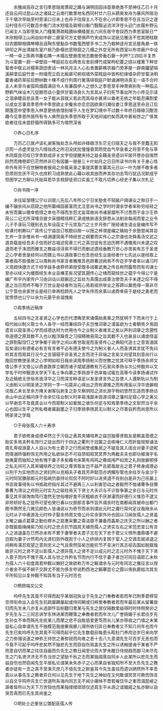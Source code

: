 <!-- { "loadSidebar": true } -->
　　余雅闻高存之言归季思隐居萧寂之趣与渊明田园诗首章绝类不禁神往乙巳十月还自云间过昆山访之诸延之云南行数里地名西冈村廿六日从碛奥发舟为暴风所阻泊于千墩次早始至村旁溪口日未上也舟子往探主人不在余心计即季思不在且当识之遂沿村径东行可数百步衡门流水短墙及肩榜曰衡门翳翳泌流洋洋苍头迎门衣履朴野云巳闻主人当即至矣入门槿篱萧疏畦圃纵横矮屋五六间东居守舍奴西为季思室联日艹木欣相得江山闲自如中辟二扉室可方丈壁俱芦竹夹成饰以泥祇见雅洁不觉其陋柱联曰农圃聊相偶琴樽且自陶东壁黏杂书数笺西壁手书二方乃栽种逐月宜忌屋角悬一铁钟叩之声出清越东室户扄乃卧榻也窓隙窥之几榻之外空无所有西室以布帘蔽户中设一椅一卓上陈两书簏右隅一木榻左壁悬庋地志数册旁垂石磬一列杯?三四后半复界为斗室置一厨一卓壁挂一琴庭前左右两舍左舍前缚竹成架枸杞蔓之绕以槿篱下种甘菊舍中联云对榻草蔬田舍话一林风月主人心右舍置薪樵农器门旁茅屋一辟南牖望隔溪耕垄后庭竹舍一附墙而立启北板扉可俯视墙外菜畦庭中皆枸杞缘墙杂莳甘菊决明藿香诸药草前后野树数十棵不成行列周行篱落徘徊庭户默诵渊明诗真无一语不合时主人未至鸟雀孤鸣烟霞满目令人有兼葭伊人之想久之季思至丰神萧爽别有一种孤云野鹤气味设木兀促膝而谈小童供甘菊汤良久为言其从子妇死节事出所为小传见示读之泪承睫且悲且羡一女子能从容就义若此而其母亦甚贤以垂老无依之年能忍痛割爱以成女志事具季思传中季思欲止余餐余亦恋恋因欲乘归潮往娄江季思送至舟且订后期篷窓中望季思入林意更依依惜别嗟乎人生在梦幻境中不过数十年终日碌碌沉酣苦趣今见季思所居所有令人爽然自失季思所取于天地间诚约矣而其中甚裕世之广侈其欲者往往未尝舒眉所得孰多可为惕然深省

　　○养心日札序

　　万历乙巳居卢读礼谢客独处念头颅如许碌碌浮生茫无归宿天之与我不至蠢无知识而一点虚灵徒为凡情俗虑之所汨没扰扰憧憧昏冥罔觉血气早哀者之将至不免与草木同腐良可叹巳学贵默成非关文字但提醒夹持之益全藉圣贤遗训平居开卷亦自惕然跃然而掩卷即巳茫然终非巳有因置一册册三十叶如月之日日所读书内有关于身心性命外有资于应世酬物者披阅之余辄采录之事提其要言纂其元日以一叶为限不敢多者恐烦则生厌不可久也庶积习成熟使此心藉以收其放而养其存功去笃行犹远况默成乎但困学之方聊以托始耳若华言枝辞徒资口实虽工不取凡切养心经史子集以次札记

　　○尚书揆一序

　　余往延邹甥公宁以训居儿先后八年所公宁日坐塾舍不轻踰户阈课业之隙日手一编不辍余间从窃窥之他所纂缉固甚富而尤注意尚书之学时时谓余学者率称穷经经之未穷而冀以徼幸佹得之幸也不得而生怨尤妄耳故尚书诸家靡所不讨悉而于金沙王恭简公二记尤所深嗜旦披夕采掇精拮粹汇录成帙肤语支辞悉从汰削余每阅而爱之业令儿子手录玩习旣别去五年设函丈于元宫及门之士岁月弥广授经诸生请业是编传写不给谋付剞劂以广其传公宁益加订核题曰揆一以授之梓谓是编之辑始于余塾尝闻其旨乞弁一言余惟尚书一经渊邃简奥不特经世之纲要而实传心之宗谱也尧舜禹汤文武之道具载是经吾夫子信而好古祖述宪章三代之英岂徒有志迨历聘不遇慨焉兴未逮之叹退而老于洙泗而雅言之教益谆谆焉不得巳而删述遗经垂教万世心亦苦矣有志于圣贤之心学者舍是经何以而猥云书以道政事巳也吾邑经生业是经者什七先达以是经取上第者指不胜偻故江以南称尚书家言者雅推吾邑顾著述阙焉不传迩岁学者率以诵习时义竞趋快捷方式于经学益多卤莽师弟授受既多阔畧武夷之传且枵然腹笥而有司课士至亦以经义为缓图经生本业且榛芜矣况望其遡传心之绪而窥经世之蕴乎今得公宁是编广布宇内家传户习由训诂以窥删述之旨处为真儒出成善治使吾夫子未逮之叹不得遂之当日而终不晦于万世业是经者所当究心焉若祗供举业之答蹄以冀佹得一第非尽公宁意也余家世业是经巳幸再稔顾先人之学失传而余苐以卤莽幸获于是经之奥老而犹愦愦也公宁以余为元晏乎余滋愧矣

　　○周季扬近稿序

　　五经四书之言圣贤之心学也历代湮晦至宋诸儒始表章之然犹明于下而未行于上昭代始以制义取士令人各守一经而兼综四子夫岂惟词章之谓盖欲为士者朝焉夕焉因遗言以窥圣贤心学而成德达材为世用也今之业制义者难言之矣以声利词章之念遡性命道德之原其数不入也以粗浮躁竞之习探精微易简之旨其数不入也甚且以谲诡怪诞之辞割裂饾饤之学争衡于局字之间以希世取宠而圣贤传心之典昭代造士之意胥溺其旨矣语曰有德者必有言有言者不必有德夫使今之为制义者人人而圣贤其言犹不免曰听其言而观其行况今之言骎骎乎非圣贤之言而流于异端之言矣又何望其刻意尚行以挽回世教使圣贤之心学明如皎日哉余读周季扬制义而世教之忧其可释乎季扬余师文恪公季子文恪公以质直敦厚立朝而诸子斌斌遵教有万石家风季扬与次公仲觐并以文学名于时仲觐游太学天下名士争向慕之季扬游于邑庠每试辄在高等今读季扬诸试作及近稿绝无世俗吊诡浮华之习而深言粹语足以发圣贤言外之旨使人人遵斯轨以为制义由制义以明圣贤之学则一字一句莫非心得出之而有源推之而有用奚以浮华诡僻相诧哉乙未长至余方掩关谢客玩剥复之卦爻察阴阳之消长游乎物初悠然忘适而季扬访余山中出近稿问序于余余忆往业制义时率易浅鄙未尝游词章之藩何足窥心学之奥又以早谢去不及竟其业以今而观制义如爰居之骇乐何足与知焉苐季扬之文犁然当乎余心也因以生平之所私嘅者属副墨之子归季扬季扬其无以制义之尽善自矜而尚思所以明圣贤之学哉

　　○于母张孺人六十寿序

　　君子欲修身成德卓然立于污俗之表其夹辅培养之益岂独尊贤取友是赖盖壸德之助实多焉夫矜名饰行之徒出而行于四达之衢列于冠裳之会咳唾仁义而折旋规矩诵法周孔卑视游夏人人自以为有士君子之行而闻誉或集居之不疑及其入闺合对妻子迹昵而情溺矫强粉饰无所用之私欲纵恣不可自禁昭昭冥冥界为两截夫夫也即功被海宇名驰夷夏而独知之地有愧于妻子多矣藉令床第有鸡鸣之儆闺闱严如宾之礼则放僻邪侈之私无间可入其夹辅培养之功较之尊贤取友岂不益严且密哉故古之君子修身成德必以刑于为实地而古之贤妇所以克相夫子者其芳声懿范亦炳耀彤管也余往岁与金沙于元时同官膳部郎元时孤峭伉直持论侃侃不阿时好以进贤退不肖别白是非为己任屡上书言政事得失以书抵政府指斥其过不避再三人以利害恐动之者毅然不恤诸曹争目慑春曹为清议之府则元时实为之砥柱焉天下贤士大夫识与不识皆争慕之余日与元时共事见其平居恂恂笃行澹然无世俗嗜好食不厌粗粝衣不厌澣濯而好德行义惟恐不逮又非矫矫好名之徒所可望也癸巳春以仪部郎言事忤旨外谪余时在南都闻其被命出都门图书萧然无几微见颜色人皆诵说以为奇节而余则谓此元时之庸行耳何足议哉继余从元时从子中甫游及元时仲子娶余师周文恪公孙实余家外孙也因以习闻张孺人之贤盖关睢之幽贞葛覃之勤俭樛木之慈惠采蘩之斋洁靡不兼备而螽斯之庆天之所以酬之者亦既振振绳绳矣乃知元时之忠贞抗节固其天植而孺人之贤实左右之宋范忠宣公有言人之进退虽在巳然亦未有不累于妻孥者夫君子志在天下忠于君父义愤所激鼎镬不避岂暇为妻子计然苟内无贤妇则外旣扼于小人之挤排内复困于室人之交谪去就进退之间稍有濡忍观望之意则忠义之气且索然馁矣岂能抗节不变决行其志视去国如脱屣哉故非元时之贤不足以彰孺人之德非孺人之贤不足以成元时之志元时外不愧于天下贤人君子而内不愧于孺人其与世之外矜名节而内行不信于妻子者岂可同日语耶乙未秋为孺人六十初度周君仲觐以婣好之故欲称万年之觞谓余与元时有同志之雅征言以授介者余不佞不娴于交辞尤不能为侈言夸说酌西池之觞搴昆仑之霞以侑执爵姑次其生平所知见以复仲觐不知其有当于元时否也

　　○祭顾端文公文

　　呜呼先生其竟不可得而起乎某弱冠执业于先生之门奉教者若而年已附季君榜官京师衔命出入会先生抗疏屡蹶屡起或侍同朝或归梓里奉教者若而年最后某从留署放归而先生未几亦复从选部忤旨削籍归里某与先生之居仅隔数里益得时时侍侧癸卯之岁先生与二三同志讲学东林进某而鞭策之奉教者若而年次儿广誉媂婚于长君往岁先生孙女不幸而殇先生抚某儿而摩之悲不自胜慈爱更笃而长儿某亦辱收之门墙之末某益私心自幸谓先生不独模范我提撕我豚儿得所依归异日奉教者又不知几何年也而今先生巳矣呜呼先生其竟不可得而起乎忆先生数载前每患头眩杜门养疴迩岁巳来向学之力弥强谈道之神弥王持世之勇弥锐而向者之恙十去八九意谓先生可百岁无恙也而今竟不可起乎呜呼悲矣然不独悲先生而窃自伤焉盖先生之所以诱掖提诲于某者不严而意自切而某之往往自画而负先生之教日闻至论而大梦未醒日侍规趋而鄙习未尽先生之门名贤济济无不负当世之望励千秋之志而某独阘茸自同乡人此某所以悲先生而益自伤也然窃闻先生平居私论谓某未失赤子之心而某自省独知所不至大负先生之教者亦徒有一念之真不至澌灭庶几不倍先生之默鉴耳今先生虽往而遗训炳然所不率吾真以从事先生之教者异日何以见先生于地下先生之神如在又何敢谓冥冥可欺而饰言以自文乎鸣呼先生亡世道所系海内同志无不闻讣痛悼不啻若摧岱华之峯而涸昆岷之源者皆所以为天下万世恸也而某独缕缕琐琐仅述其生平从游之谊姻戚之私亦聊以自哭吾真而已先生其尚鉴之

　　○明处士近峯张公曁配巫孺人传

